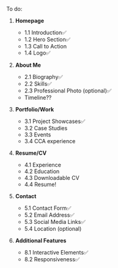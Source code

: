 To do:

1. **Homepage**
   - 1.1 Introduction✅
   - 1.2 Hero Section✅
   - 1.3 Call to Action
   - 1.4 Logo✅

2. **About Me**
   - 2.1 Biography✅
   - 2.2 Skills✅
   - 2.3 Professional Photo (optional)✅
   - Timeline??

3. **Portfolio/Work**
   - 3.1 Project Showcases✅
   - 3.2 Case Studies
   - 3.3 Events
   - 3.4 CCA experience

4. **Resume/CV**
   - 4.1 Experience
   - 4.2 Education
   - 4.3 Downloadable CV
   - 4.4 Resume!

5. **Contact**
   - 5.1 Contact Form✅
   - 5.2 Email Address✅
   - 5.3 Social Media Links✅
   - 5.4 Location (optional)

8. **Additional Features**
   - 8.1 Interactive Elements✅
   - 8.2 Responsiveness✅
   


